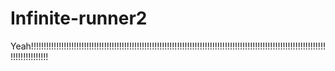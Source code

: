 # Infinite-runner2
Yeah!!!!!!!!!!!!!!!!!!!!!!!!!!!!!!!!!!!!!!!!!!!!!!!!!!!!!!!!!!!!!!!!!!!!!!!!!!!!!!!!!!!!!!!!!!!!!!!!!!!!!!!!!!!!!!!!!!!!!!!!!!!!!!!!!!!!

